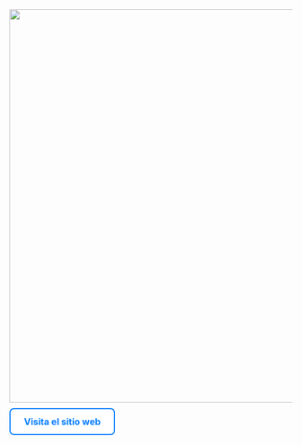 <img src="https://github.com/CrisLobos/Imagenes/blob/main/_7dbe8588-0f7b-4d90-956d-2e909cc23e1a.jpg?raw=true" width="700px" heigth="100px">

<a href="https://crislobos.com" style="display: inline-block; padding: 12px 24px; font-size: 16px; font-weight: bold; text-align: center; text-decoration: none; color: #007bff; border: 2px solid #007bff; border-radius: 8px; margin: 10px 0; transition: background-color 0.3s, color 0.3s; background-color: #ffffff;">
  Visita el sitio web
</a>

